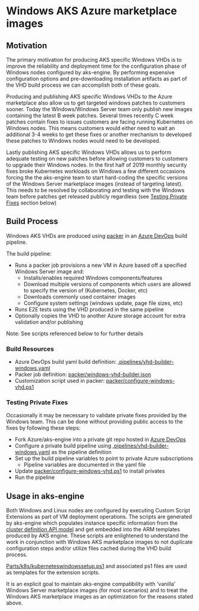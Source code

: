 # Windows AKS Azure marketplace images

## Motivation

The primary motivation for producing AKS specific Windows VHDs is to improve the reliability and deployment time for the configuration phase of Windows nodes configured by aks-engine. 
By performing expensive configuration options and pre-downloading installation artifacts as part of the VHD build process we can accomplish both of these goals.

Producing and publishing AKS specific Windows VHDs to the Azure marketplace also allow us to get targeted windows patches to customers sooner. 
Today the WIndows/Windows Server team only publish new images containing the latest B week patches. Several times recently C week patches contain fixes to issues customers are facing running Kubernetes on Windows nodes. This means customers would either need to wait an additional 3-4 weeks to get these fixes or another mechanism to developed these patches to Windows nodes would need to be developed.

Lastly publishing AKS specific Windows VHDs allows us to perform adequate testing on new patches before allowing customers to customers to upgrade their Windows nodes.
In the first half of 2019 monthly security fixes broke Kubernetes workloads on Windows a few different occasions forcing the the aks-engine team to start hard-coding the specific versions of the Windows Server marketplace images (instead of targeting latest). 
This needs to be resolved by collaborating and testing with the Windows team before patches get released publicly regardless (see [Testing Private Fixes](#Testing-Private-Fixes) section below)

## Build Process

Windows AKS VHDs are produced using [packer](http://www.packer.io) in an [Azure DevOps](http://dev.azure.com) build pipeline.

The build pipeline:
- Runs a packer job provisions a new VM in Azure based off a specified Windows Server image and:
  - Installs/enables required Windows components/features
  - Download multiple versions of components which users are allowed to specify the version of (Kubernetes, Docker, etc)
  - Downloads commonly used container images
  - Configure system settings (windows update, page file sizes, etc)
- Runs E2E tests using the VHD produced in the same pipeline
- Optionally copies the VHD to another Azure storage account for extra validation and/or publishing 

Note: See scripts referenced below to for further details

### Build Resources

- Azure DevOps build yaml build definition: [.pipelines/vhd-builder-windows.yaml](../../.pipelines/vhd-builder-windows.yaml)
- Packer job definition: [packer/windows-vhd-builder.json](../../packer/windows-vhd-builder.json)
- Customization script used in packer: [packer/configure-windows-vhd.ps1](../../packer/configure-windows-vhd.ps1)

### Testing Private Fixes

Occasionally it may be necessary to validate private fixes provided by the Windows team. This can be done without providing public access to the fixes by following these steps:
- Fork Azure/aks-engine into a private git repo hosted in [Azure DevOps](http://dev.azure.com)
- Configure a private build pipeline using [.pipelines/vhd-builder-windows.yaml](../../.pipelines/vhd-builder-windows.yaml) as the pipeline definition
- Set up the build pipeline variables to point to private Azure subscriptions
  - Pipeline variables are documented in the yaml file
- Update [packer/configure-windows-vhd.ps1](../../packer/configure-windows-vhd.ps1) to install privates
- Run the pipeline

## Usage in aks-engine

Both Windows and Linux nodes are configured by executing Custom Script Extensions as part of VM deployment operations.
The scripts are generated by aks-engine which populates instance specific information from the [cluster definition API model](clusterdefinitions.md) and get embedded into the ARM templates produced by AKS engine. These scripts are enlightened to understand the work in conjunction with Windows AKS marketplace images to not duplicate configuration steps and/or utilize files cached during the VHD build process.

[Parts/k8s/kuberneteswindowssetup.ps1](../../parts/k8s/kuberneteswindowssetup.ps1) and associated ps1 files are used as templates for the extension scripts.

It is an explicit goal to maintain aks-engine compatibility with 'vanilla' Windows Server marketplace images (for most scenarios) and to treat the Windows AKS marketplace images as an optimization for the reasons stated above.
